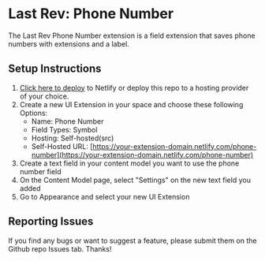 # Last Rev: Phone Number

The Last Rev Phone Number extension is a field extension that saves phone numbers with extensions and a label.

## Setup Instructions

1. [Click here to deploy](https://app.netlify.com/start/deploy?repository=https://github.com/last-rev-llc/contentful-ui-extensions) to Netlify or deploy this repo to a hosting provider of your choice.
2. Create a new UI Extension in your space and choose these following Options:
    - Name: Phone Number
    - Field Types: Symbol
    - Hosting: Self-hosted(src)
    - Self-Hosted URL: [https://your-extension-domain.netlify.com/phone-number](https://your-extension-domain.netlify.com/phone-number)
3. Create a text field in your content model you want to use the phone number field
4. On the Content Model page, select "Settings" on the new text field you added
5. Go to Appearance and select your new UI Extension

## Reporting Issues

If you find any bugs or want to suggest a feature, please submit them on the Github repo Issues tab. Thanks!
